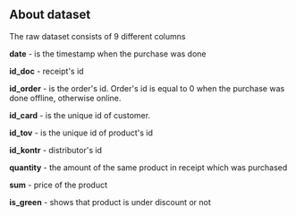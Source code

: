 ## About dataset

The raw dataset consists of 9 different columns

**date** - is the timestamp when the purchase was done

**id_doc** - receipt's id

**id_order** - is the order's id. Order's id is equal to 0 when the purchase was done offline, otherwise online.

**id_card** - is the unique id of customer.

**id_tov** - is the unique id of product's id

**id_kontr** - distributor's id

**quantity** - the amount of the same product in receipt which was purchased

**sum** - price of the product

**is_green** - shows that product is under discount or not
